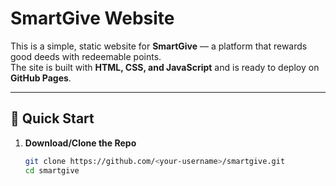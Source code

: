 # SmartGive Website

This is a simple, static website for **SmartGive** — a platform that rewards good deeds with redeemable points.  
The site is built with **HTML, CSS, and JavaScript** and is ready to deploy on **GitHub Pages**.

---

## 🚀 Quick Start

1. **Download/Clone the Repo**
   ```bash
   git clone https://github.com/<your-username>/smartgive.git
   cd smartgive

